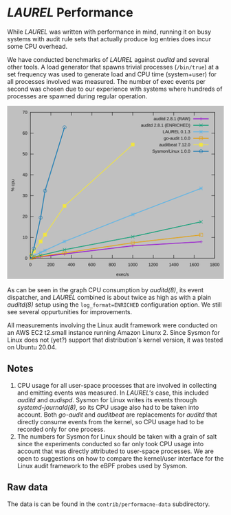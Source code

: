 # _LAUREL_ Performance

While _LAUREL_ was written with performance in mind, running it on busy systems with audit rule sets that actually produce log entries does incur some CPU overhead. 

We have conducted benchmarks of _LAUREL_ against _auditd_ and several other tools. A load generator that spawns trivial processes (`/bin/true`) at a set frequency was used to generate load and CPU time (system+user) for all processes involved was measured. The number of exec events per second was chosen due to our experience with systems where hundreds of processes are spawned during regular operation.

![CPU overhead under load](performance.svg)

As can be seen in the graph CPU consumption by _auditd(8)_, its event dispatcher, and _LAUREL_ combined is about twice as high as with a plain _auditd(8)_ setup using the `log_format=ENRICHED` configuration option. We still see several oppurtunities for improvements.

All measurements involving the Linux audit framework were conducted on an AWS EC2 t2.small instance running Amazon Linunx 2. Since Sysmon for Linux does not (yet?) support that distribution's kernel version, it was tested on Ubuntu 20.04.

## Notes

1. CPU usage for all user-space processes that are involved in collecting and emitting events was measured. In _LAUREL's_ case, this included _auditd_ and _audispd_. Sysmon for Linux writes its events through _systemd-journald(8)_, so its CPU usage also had to be taken into account. Both _go-audit_ and _auditbeat_ are replacements for _auditd_ that directly consume events from the kernel, so CPU usage had to be recorded only for one process.
2. The numbers for Sysmon for Linux should be taken with a grain of salt since the experiments conducted so far only took CPU usage into account that was directly attributed to user-space processes. We are open to suggestions on how to compare the kernel/user interface for the Linux audit framework to the eBPF probes used by Sysmon.

## Raw data

The data is can be found in the `contrib/performacne-data` subdirectory.

